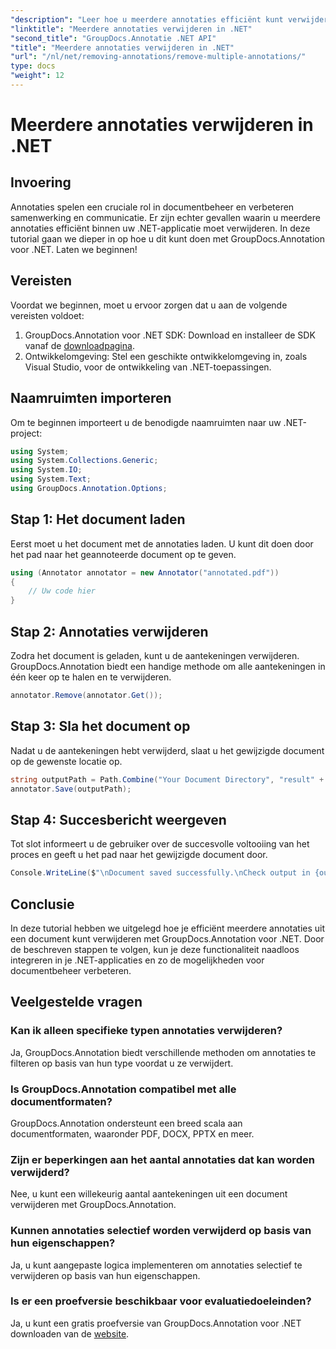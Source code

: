```yaml
---
"description": "Leer hoe u meerdere annotaties efficiënt kunt verwijderen in .NET met GroupDocs.Annotation. Volg onze stapsgewijze tutorial voor naadloze integratie in uw applicaties."
"linktitle": "Meerdere annotaties verwijderen in .NET"
"second_title": "GroupDocs.Annotatie .NET API"
"title": "Meerdere annotaties verwijderen in .NET"
"url": "/nl/net/removing-annotations/remove-multiple-annotations/"
type: docs
"weight": 12
---
```


# Meerdere annotaties verwijderen in .NET

## Invoering
Annotaties spelen een cruciale rol in documentbeheer en verbeteren samenwerking en communicatie. Er zijn echter gevallen waarin u meerdere annotaties efficiënt binnen uw .NET-applicatie moet verwijderen. In deze tutorial gaan we dieper in op hoe u dit kunt doen met GroupDocs.Annotation voor .NET. Laten we beginnen!
## Vereisten
Voordat we beginnen, moet u ervoor zorgen dat u aan de volgende vereisten voldoet:
1. GroupDocs.Annotation voor .NET SDK: Download en installeer de SDK vanaf de [downloadpagina](https://releases.groupdocs.com/annotation/net/).
2. Ontwikkelomgeving: Stel een geschikte ontwikkelomgeving in, zoals Visual Studio, voor de ontwikkeling van .NET-toepassingen.

## Naamruimten importeren
Om te beginnen importeert u de benodigde naamruimten naar uw .NET-project:
```csharp
using System;
using System.Collections.Generic;
using System.IO;
using System.Text;
using GroupDocs.Annotation.Options;
```
## Stap 1: Het document laden
Eerst moet u het document met de annotaties laden. U kunt dit doen door het pad naar het geannoteerde document op te geven.
```csharp
using (Annotator annotator = new Annotator("annotated.pdf"))
{
    // Uw code hier
}
```
## Stap 2: Annotaties verwijderen
Zodra het document is geladen, kunt u de aantekeningen verwijderen. GroupDocs.Annotation biedt een handige methode om alle aantekeningen in één keer op te halen en te verwijderen.
```csharp
annotator.Remove(annotator.Get());
```
## Stap 3: Sla het document op
Nadat u de aantekeningen hebt verwijderd, slaat u het gewijzigde document op de gewenste locatie op.
```csharp
string outputPath = Path.Combine("Your Document Directory", "result" + Path.GetExtension("input.pdf"));
annotator.Save(outputPath);
```
## Stap 4: Succesbericht weergeven
Tot slot informeert u de gebruiker over de succesvolle voltooiing van het proces en geeft u het pad naar het gewijzigde document door.
```csharp
Console.WriteLine($"\nDocument saved successfully.\nCheck output in {outputPath}.");
```

## Conclusie
In deze tutorial hebben we uitgelegd hoe je efficiënt meerdere annotaties uit een document kunt verwijderen met GroupDocs.Annotation voor .NET. Door de beschreven stappen te volgen, kun je deze functionaliteit naadloos integreren in je .NET-applicaties en zo de mogelijkheden voor documentbeheer verbeteren.
## Veelgestelde vragen
### Kan ik alleen specifieke typen annotaties verwijderen?
Ja, GroupDocs.Annotation biedt verschillende methoden om annotaties te filteren op basis van hun type voordat u ze verwijdert.
### Is GroupDocs.Annotation compatibel met alle documentformaten?
GroupDocs.Annotation ondersteunt een breed scala aan documentformaten, waaronder PDF, DOCX, PPTX en meer.
### Zijn er beperkingen aan het aantal annotaties dat kan worden verwijderd?
Nee, u kunt een willekeurig aantal aantekeningen uit een document verwijderen met GroupDocs.Annotation.
### Kunnen annotaties selectief worden verwijderd op basis van hun eigenschappen?
Ja, u kunt aangepaste logica implementeren om annotaties selectief te verwijderen op basis van hun eigenschappen.
### Is er een proefversie beschikbaar voor evaluatiedoeleinden?
Ja, u kunt een gratis proefversie van GroupDocs.Annotation voor .NET downloaden van de [website](https://releases.groupdocs.com/annotation/net/).